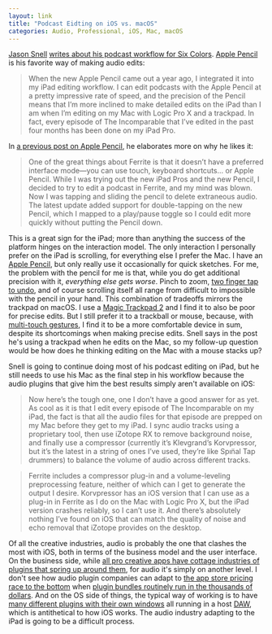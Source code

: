 ```yaml
---
layout: link
title: "Podcast Eidting on iOS vs. macOS"
categories: Audio, Professional, iOS, Mac, macOS
---
```


[Jason Snell](https://twitter.com/jsnell) [writes about his podcast workflow for Six Colors](https://sixcolors.com/post/2019/11/why-my-ipad-podcast-workflow-still-includes-the-mac/). [Apple Pencil](https://www.apple.com/apple-pencil/) is his favorite way of making audio edits:

> When the new Apple Pencil came out a year ago, I integrated it into my iPad editing workflow. I can edit podcasts with the Apple Pencil at a pretty impressive rate of speed, and the precision of the Pencil means that I’m more inclined to make detailed edits on the iPad than I am when I’m editing on my Mac with Logic Pro X and a trackpad. In fact, every episode of The Incomparable that I’ve edited in the past four months has been done on my iPad Pro.

In [a previous post on Apple Pencil](https://www.macworld.com/article/3326859/the-new-apple-pencil-made-me-a-believer.html), he elaborates more on why he likes it:

> One of the great things about Ferrite is that it doesn’t have a preferred interface mode—you can use touch, keyboard shortcuts... or Apple Pencil. While I was trying out the new iPad Pros and the new Pencil, I decided to try to edit a podcast in Ferrite, and my mind was blown. Now I was tapping and sliding the pencil to delete extraneous audio. The latest update added support for double-tapping on the new Pencil, which I mapped to a play/pause toggle so I could edit more quickly without putting the Pencil down.

This is a great sign for the iPad; more than anything the success of the platform hinges on the interaction model. The only interaction I personally prefer on the iPad is scrolling, for everything else I prefer the Mac. I have an [Apple Pencil](https://www.apple.com/apple-pencil/), but only really use it occasionally for quick sketches. For me, the problem with the pencil for me is that, while you do get additional precision with it, *everything else gets worse*. Pinch to zoom, [two finger tap to undo](https://procreate.art/insight/2018/take-our-undo-gesture), and of course scrolling itself all range from difficult to impossible with the pencil in your hand. This combination of tradeoffs mirrors the trackpad on macOS. I use a [Magic Trackpad 2](https://www.apple.com/shop/product/MRMF2/magic-trackpad-2-space-gray) and I find it to also be poor for precise edits. But I still prefer it to a trackball or mouse, because, with [multi-touch gestures](https://support.apple.com/en-us/HT204895), I find it to be a more comfortable device in sum, despite its shortcomings when making precise edits. Snell says in the post he's using a trackpad when he edits on the Mac, so my follow-up question would be how does he thinking editing on the Mac with a mouse stacks up?

Snell is going to continue doing most of his podcast editing on iPad, but he still needs to use his Mac as the final step in his workflow because the audio plugins that give him the best results simply aren't available on iOS:

> Now here’s the tough one, one I don’t have a good answer for as yet. As cool as it is that I edit every episode of The Incomparable on my iPad, the fact is that all the audio files for that episode are prepped on my Mac before they get to my iPad. I sync audio tracks using a proprietary tool, then use iZotope RX to remove background noise, and finally use a compressor (currently it’s Klevgrand’s Korvpressor, but it’s the latest in a string of ones I’ve used, they’re like Spın̈al Tap drummers) to balance the volume of audio across different tracks.

> Ferrite includes a compressor plug-in and a volume-leveling preprocessing feature, neither of which can I get to generate the output I desire. Korvpressor has an iOS version that I can use as a plug-in in Ferrite as I do on the Mac with Logic Pro X, but the iPad version crashes reliably, so I can’t use it. And there’s absolutely nothing I’ve found on iOS that can match the quality of noise and echo removal that iZotope provides on the desktop.

Of all the creative industries, audio is probably the one that clashes the most with iOS, both in terms of the business model and the user interface. On the business side, while [all pro creative apps have cottage industries of plugins that spring up around them](https://blog.robenkleene.com/2019/11/12/web-mobile-apps-are-about-specialization/), for audio it's simply on another level. I don't see how audio plugin companies can adapt to [the app store pricing race to the bottom](https://appleinsider.com/articles/11/07/11/ios_app_store_downloads_grow_61_average_app_price_up_14) when [plugin bundles routinely run in the thousands of dollars](https://www.waves.com/bundles/horizon). And on the OS side of things, the typical way of working is to have [many different plugins with their own windows](https://www.apple.com/logic-pro/plugins-and-sounds/) all running in a host [DAW](https://en.wikipedia.org/wiki/Digital_audio_workstation), which is antithetical to how iOS works. The audio industry adapting to the iPad is going to be a difficult process.

